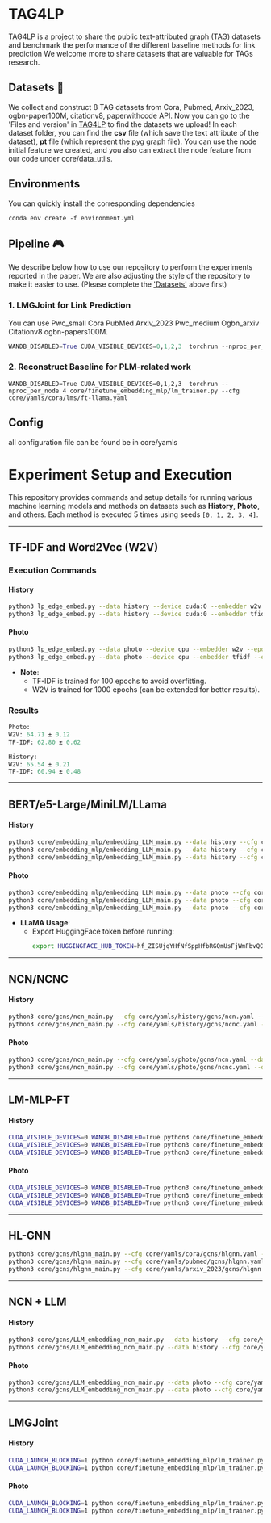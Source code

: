# TAG4LP
TAG4LP is a project to share the public text-attributed graph (TAG) datasets and benchmark the performance of the different baseline methods for link prediction
We welcome more to share datasets that are valuable for TAGs research.


## Datasets 🔔
We collect and construct 8 TAG datasets from Cora, Pubmed, Arxiv\_2023, ogbn-paper100M, citationv8, paperwithcode API.
Now you can go to the 'Files and version' in [TAG4LP](https://drive.google.com/file/d/15ZWzRESVpNFowt3zfm3v8-5DGdnMjFzk/view?usp=drive_link) to find the datasets we upload! 
In each dataset folder, you can find the **csv** file (which save the text attribute of the dataset), **pt** file (which represent the pyg graph file).
You can use the node initial feature we created, and you also can extract the node feature from our code under core/data_utils. 


## Environments
You can quickly install the corresponding dependencies
```shell
conda env create -f environment.yml
```

## Pipeline 🎮
We describe below how to use our repository to perform the experiments reported in the paper. We are also adjusting the style of the repository to make it easier to use.
(Please complete the ['Datasets'](get-tapedataset.sh) above first)
### 1. LMGJoint for Link Prediction
You can use Pwc_small Cora PubMed Arxiv_2023 Pwc_medium Ogbn_arxiv Citationv8 ogbn-papers100M.

```python
WANDB_DISABLED=True CUDA_VISIBLE_DEVICES=0,1,2,3  torchrun --nproc_per_node 4 core/finetune_embedding_mlp/lm_trainer.py --cfg core/yamls/cora/lms/ft-minilm.yaml
```

### 2. Reconstruct Baseline for PLM-related work 
```
WANDB_DISABLED=True CUDA_VISIBLE_DEVICES=0,1,2,3  torchrun --nproc_per_node 4 core/finetune_embedding_mlp/lm_trainer.py --cfg core/yamls/cora/lms/ft-llama.yaml
```

## Config
all configuration file can be found be in core/yamls

# Experiment Setup and Execution

This repository provides commands and setup details for running various machine learning models and methods on datasets such as **History**, **Photo**, and others. Each method is executed 5 times using seeds `[0, 1, 2, 3, 4]`.

---

## **TF-IDF and Word2Vec (W2V)**

### **Execution Commands**

#### History
```bash
python3 lp_edge_embed.py --data history --device cuda:0 --embedder w2v --epochs 1000
python3 lp_edge_embed.py --data history --device cuda:0 --embedder tfidf --epochs 100
```

#### Photo
```bash
python3 lp_edge_embed.py --data photo --device cpu --embedder w2v --epochs 1000
python3 lp_edge_embed.py --data photo --device cpu --embedder tfidf --epochs 100
```

- **Note**: 
  - TF-IDF is trained for 100 epochs to avoid overfitting.
  - W2V is trained for 1000 epochs (can be extended for better results).

### **Results**
```python
Photo:
W2V: 64.71 ± 0.12
TF-IDF: 62.80 ± 0.62

History:
W2V: 65.54 ± 0.21
TF-IDF: 60.94 ± 0.48
```

---

## **BERT/e5-Large/MiniLM/LLama**
#### History
```bash
python3 core/embedding_mlp/embedding_LLM_main.py --data history --cfg core/yamls/history/lms/minilm.yaml --downsampling 0.1 --device cuda:2
python3 core/embedding_mlp/embedding_LLM_main.py --data history --cfg core/yamls/history/lms/e5-large.yaml --downsampling 0.1 --device cuda:2
python3 core/embedding_mlp/embedding_LLM_main.py --data history --cfg core/yamls/history/lms/llama.yaml --downsampling 0.1 --device cuda:2
```

#### Photo
```bash
python3 core/embedding_mlp/embedding_LLM_main.py --data photo --cfg core/yamls/photo/lms/minilm.yaml --downsampling 0.1 --device cuda:2
python3 core/embedding_mlp/embedding_LLM_main.py --data photo --cfg core/yamls/photo/lms/e5-large.yaml --downsampling 0.1 --device cuda:2
python3 core/embedding_mlp/embedding_LLM_main.py --data photo --cfg core/yamls/photo/lms/llama.yaml --downsampling 0.1 --device cuda:2
```

- **LLaMA Usage**: 
  - Export HuggingFace token before running:
    ```bash
    export HUGGINGFACE_HUB_TOKEN=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
    ```

---

## **NCN/NCNC**
#### History
```bash
python3 core/gcns/ncn_main.py --cfg core/yamls/history/gcns/ncn.yaml --data history --device cuda:0 --epochs 300 --downsampling 0.1
python3 core/gcns/ncn_main.py --cfg core/yamls/history/gcns/ncnc.yaml --data history --device cuda:0 --epochs 300 --downsampling 0.1
```

#### Photo
```bash
python3 core/gcns/ncn_main.py --cfg core/yamls/photo/gcns/ncn.yaml --data photo --device cuda:0 --epochs 300 --downsampling 0.1
python3 core/gcns/ncn_main.py --cfg core/yamls/photo/gcns/ncnc.yaml --data photo --device cuda:0 --epochs 300 --downsampling 0.1
```

---

## **LM-MLP-FT**
#### History
```bash
CUDA_VISIBLE_DEVICES=0 WANDB_DISABLED=True python3 core/finetune_embedding_mlp/lm_trainer.py --cfg core/yamls/history/lms/ft-minilm.yaml --downsampling 0.1
CUDA_VISIBLE_DEVICES=0 WANDB_DISABLED=True python3 core/finetune_embedding_mlp/lm_trainer.py --cfg core/yamls/history/lms/ft-mpnet.yaml --downsampling 0.1
CUDA_VISIBLE_DEVICES=0 WANDB_DISABLED=True python3 core/finetune_embedding_mlp/lm_trainer.py --cfg core/yamls/history/lms/e5-large.yaml --downsampling 0.1
```

#### Photo
```bash
CUDA_VISIBLE_DEVICES=0 WANDB_DISABLED=True python3 core/finetune_embedding_mlp/lm_trainer.py --cfg core/yamls/photo/lms/ft-minilm.yaml --downsampling 0.1
CUDA_VISIBLE_DEVICES=0 WANDB_DISABLED=True python3 core/finetune_embedding_mlp/lm_trainer.py --cfg core/yamls/photo/lms/ft-mpnet.yaml --downsampling 0.1
CUDA_VISIBLE_DEVICES=0 WANDB_DISABLED=True python3 core/finetune_embedding_mlp/lm_trainer.py --cfg core/yamls/photo/lms/e5-large.yaml --downsampling 0.1
```

---

## **HL-GNN**
```bash
python3 core/gcns/hlgnn_main.py --cfg core/yamls/cora/gcns/hlgnn.yaml --data cora --device cuda:0 --epochs 100
python3 core/gcns/hlgnn_main.py --cfg core/yamls/pubmed/gcns/hlgnn.yaml --data pubmed --device cuda:0 --epochs 300
python3 core/gcns/hlgnn_main.py --cfg core/yamls/arxiv_2023/gcns/hlgnn.yaml --data arxiv_2023 --device cuda:0 --epochs 500
```

---

## **NCN + LLM**
#### History
```bash
python3 core/gcns/LLM_embedding_ncn_main.py --data history --cfg core/yamls/history/gcns/ncn.yaml --embedder minilm --device cuda:0 --downsampling 0.1 --epochs 100
python3 core/gcns/LLM_embedding_ncn_main.py --data history --cfg core/yamls/history/gcns/ncn.yaml --embedder e5-large --device cuda:0 --downsampling 0.1 --epochs 100
```

#### Photo
```bash
python3 core/gcns/LLM_embedding_ncn_main.py --data photo --cfg core/yamls/photo/gcns/ncn.yaml --embedder minilm --device cuda:0 --downsampling 0.1 --epochs 100
python3 core/gcns/LLM_embedding_ncn_main.py --data photo --cfg core/yamls/photo/gcns/ncn.yaml --embedder e5-large --device cuda:0 --downsampling 0.1 --epochs 100
```

---

## **LMGJoint**
#### History
```bash
CUDA_LAUNCH_BLOCKING=1 python core/finetune_embedding_mlp/lm_trainer.py --cfg core/yamls/history/lms/ft-minilm.yaml --decoder core/yamls/history/gcns/ncn.yaml --repeat 1
CUDA_LAUNCH_BLOCKING=1 python core/finetune_embedding_mlp/lm_trainer.py --cfg core/yamls/history/lms/ft-e5-large.yaml --decoder core/yamls/history/gcns/ncn.yaml --repeat 1
```

#### Photo
```bash
CUDA_LAUNCH_BLOCKING=1 python core/finetune_embedding_mlp/lm_trainer.py --cfg core/yamls/photo/lms/ft-minilm.yaml --decoder core/yamls/photo/gcns/ncn.yaml --repeat 1
CUDA_LAUNCH_BLOCKING=1 python core/finetune_embedding_mlp/lm_trainer.py --cfg core/yamls/photo/lms/ft-e5-large.yaml --decoder core/yamls/photo/gcns/ncn.yaml --repeat 1
```
